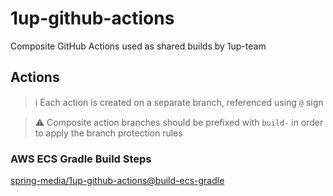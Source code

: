 # 1up-github-actions
Composite GitHub Actions used as shared builds by 1up-team

## Actions
> ℹ️ Each action is created on a separate branch, referenced using 
> `@` sign

> ⚠️ Composite action branches should be prefixed with `build-` in order to apply
> the branch protection rules

### AWS ECS Gradle Build Steps
[spring-media/1up-github-actions@build-ecs-gradle](https://github.com/spring-media/1up-github-actions/tree/build-ecs-gradle)
